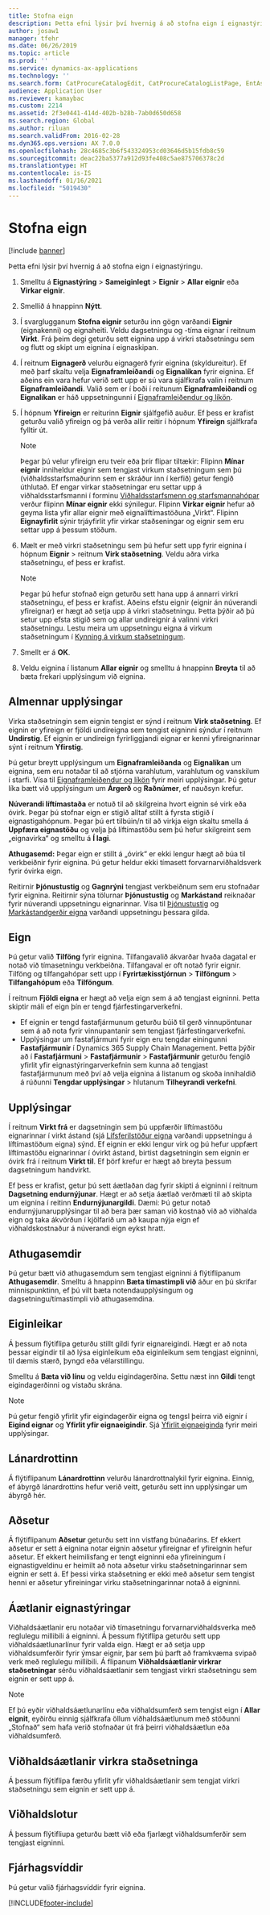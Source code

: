 ```yaml
---
title: Stofna eign
description: Þetta efni lýsir því hvernig á að stofna eign í eignastýringu.
author: josaw1
manager: tfehr
ms.date: 06/26/2019
ms.topic: article
ms.prod: ''
ms.service: dynamics-ax-applications
ms.technology: ''
ms.search.form: CatProcureCatalogEdit, CatProcureCatalogListPage, EntAssetObjectTableCopyStructure, EntAssetObjectTableCreate
audience: Application User
ms.reviewer: kamaybac
ms.custom: 2214
ms.assetid: 2f3e0441-414d-402b-b28b-7ab0d650d658
ms.search.region: Global
ms.author: riluan
ms.search.validFrom: 2016-02-28
ms.dyn365.ops.version: AX 7.0.0
ms.openlocfilehash: 28c4685c3b6f543324953cd03646d5b15fdb8c59
ms.sourcegitcommit: deac22ba5377a912d93fe408c5ae875706378c2d
ms.translationtype: HT
ms.contentlocale: is-IS
ms.lasthandoff: 01/16/2021
ms.locfileid: "5019430"
---
```

# <a name="create-an-asset"></a>Stofna eign

[!include [banner](../../includes/banner.md)]

 

Þetta efni lýsir því hvernig á að stofna eign í eignastýringu.

1. Smelltu á **Eignastýring** > **Sameiginlegt** > **Eignir** > **Allar eignir** eða **Virkar eignir**.
2. Smellið á hnappinn **Nýtt**.
3. Í svarglugganum **Stofna eignir** seturðu inn gögn varðandi **Eignir** (eignakenni) og eignaheiti. Veldu dagsetningu og -tíma eignar í reitnum **Virkt**. Frá þeim degi geturðu sett eignina upp á virkri staðsetningu sem og flutt og skipt um eignina í eignaskipan.
4. Í reitnum **Eignagerð** velurðu eignagerð fyrir eignina (skyldureitur). Ef með þarf skaltu velja **Eignaframleiðandi** og **Eignalíkan** fyrir eignina. Ef aðeins ein vara hefur verið sett upp er sú vara sjálfkrafa valin í reitnum **Eignaframleiðandi**. Valið sem er í boði í reitunum **Eignaframleiðandi** og **Eignalíkan** er háð uppsetningunni í [Eignaframleiðendur og líkön](../setup-for-objects/product-and-model.md).
5. Í hópnum **Yfireign** er reiturinn **Eignir** sjálfgefið auður. Ef þess er krafist geturðu valið yfireign og þá verða allir reitir í hópnum **Yfireign** sjálfkrafa fylltir út.
    >[!NOTE]  
    >Þegar þú velur yfireign eru tveir eða þrír flipar tiltækir: Flipinn **Mínar eignir** inniheldur eignir sem tengjast virkum staðsetningum sem þú (viðhaldsstarfsmaðurinn sem er skráður inn í kerfið) getur fengið úthlutað. Ef engar virkar staðsetningar eru settar upp á viðhaldsstarfsmanni í forminu [Viðhaldsstarfsmenn og starfsmannahópar](../setup-for-objects/workers-and-worker-groups.md) verður flipinn **Mínar eignir** ekki sýnilegur. Flipinn **Virkar eignir** hefur að geyma lista yfir allar eignir með eignalíftímastöðuna „Virkt“. Flipinn **Eignayfirlit** sýnir trjáyfirlit yfir virkar staðseningar og eignir sem eru settar upp á þessum stöðum.

6. Mælt er með virkri staðsetningu sem þú hefur sett upp fyrir eignina í hópnum **Eignir** > reitnum **Virk staðsetning**. Veldu aðra virka staðsetningu, ef þess er krafist.

    >[!NOTE]
    >Þegar þú hefur stofnað eign geturðu sett hana upp á annarri virkri staðsetningu, ef þess er krafist. Aðeins efstu eignir (eignir án núverandi yfireignar) er hægt að setja upp á virkri staðsetningu. Þetta þýðir að þú setur upp efsta stigið sem og allar undireignir á valinni virkri staðsetningu. Lestu meira um uppsetningu eigna á virkum staðsetningum í [Kynning á virkum staðsetningum](../functional-locations/introduction-to-functional-locations.md).

7. Smellt er á **OK**.
8. Veldu eignina í listanum **Allar eignir** og smelltu á hnappinn **Breyta** til að bæta frekari upplýsingum við eignina.

## <a name="general-information"></a>Almennar upplýsingar

Virka staðsetningin sem eignin tengist er sýnd í reitnum **Virk staðsetning**. Ef eignin er yfireign er fjöldi undireigna sem tengist eigninni sýndur í reitnum **Undirstig**. Ef eignin er undireign fyrirliggjandi eignar er kenni yfireignarinnar sýnt í reitnum **Yfirstig**.

Þú getur breytt upplýsingum um **Eignaframleiðanda** og **Eignalíkan** um eignina, sem eru notaðar til að stjórna varahlutum, varahlutum og vanskilum í starfi. Vísa til [Eignaframleiðendur og líkön](../setup-for-objects/product-and-model.md) fyrir meiri upplýsingar. Þú getur líka bætt við upplýsingum um **Árgerð** og **Raðnúmer**, ef nauðsyn krefur.

**Núverandi líftímastaða** er notuð til að skilgreina hvort eignin sé virk eða óvirk. Þegar þú stofnar eign er stigið alltaf stillt á fyrsta stigið í eignastigahópnum. Þegar þú ert tilbúin/n til að virkja eign skaltu smella á **Uppfæra eignastöðu** og velja þá líftímastöðu sem þú hefur skilgreint sem „eignavirka“ og smelltu á **Í lagi**.

**Athugasemd:** Þegar eign er stillt á „óvirk“ er ekki lengur hægt að búa til verkbeiðnir fyrir eignina. Þú getur heldur ekki tímasett forvarnarviðhaldsverk fyrir óvirka eign.

Reitirnir **Þjónustustig** og **Gagnrýni** tengjast verkbeiðnum sem eru stofnaðar fyrir eignina. Reitirnir sýna tölurnar **Þjónustustig** og **Markástand** reiknaðar fyrir núverandi uppsetningu eignarinnar. Vísa til [Þjónustustig](../setup-for-objects/object-priorities.md) og [Markástandgerðir eigna](../setup-for-objects/object-criticalities.md) varðandi uppsetningu þessara gilda.

## <a name="asset"></a>Eign

Þú getur valið **Tilföng** fyrir eignina. Tilfangavalið ákvarðar hvaða dagatal er notað við tímasetningu verkbeiðna. Tilfangaval er oft notað fyrir eignir. Tilföng og tilfangahópar sett upp í **Fyrirtækisstjórnun** > **Tilföngum** > **Tilfangahópum** eða **Tilföngum**.

Í reitnum **Fjöldi eigna** er hægt að velja eign sem á að tengjast eigninni. Þetta skiptir máli ef eign þín er tengd fjárfestingarverkefni.

- Ef eignin er tengd fastafjármunum geturðu búið til gerð vinnupöntunar sem á að nota fyrir vinnupantanir sem tengjast fjárfestingarverkefni. 
- Upplýsingar um fastafjármuni fyrir eign eru tengdar einingunni **Fastafjármunir** í Dynamics 365 Supply Chain Management. Þetta þýðir að í **Fastafjármuni** > **Fastafjármunir** > **Fastafjármunir** geturðu fengið yfirlit yfir eignastýringarverkefnin sem kunna að tengjast fastafjármunum með því að velja eignina á listanum og skoða innihaldið á rúðunni **Tengdar upplýsingar** > hlutanum **Tilheyrandi verkefni**.


## <a name="details"></a>Upplýsingar

Í reitnum **Virkt frá** er dagsetningin sem þú uppfærðir líftímastöðu eignarinnar í virkt ástand (sjá [Lífsferilstöður eigna](../setup-for-objects/object-stages.md) varðandi uppsetningu á líftímastöðum eigna) sýnd. Ef eignin er ekki lengur virk og þú hefur uppfært líftímastöðu eignarinnar í óvirkt ástand, birtist dagsetningin sem eignin er óvirk frá í reitnum **Virkt til**. Ef þörf krefur er hægt að breyta þessum dagsetningum handvirkt.

Ef þess er krafist, getur þú sett áætlaðan dag fyrir skipti á eigninni í reitnum **Dagsetning endurnýjunar**. Hægt er að setja áætlað verðmæti til að skipta um eignina í reitinn **Endurnýjunargildi**. Dæmi: Þú getur notað endurnýjunarupplýsingar til að bera þær saman við kostnað við að viðhalda eign og taka ákvörðun í kjölfarið um að kaupa nýja eign ef viðhaldskostnaður á núverandi eign eykst hratt.

## <a name="notes"></a>Athugasemdir

Þú getur bætt við athugasemdum sem tengjast eigninni á flýtiflipanum **Athugasemdir**. Smelltu á hnappinn **Bæta tímastimpli við** áður en þú skrifar minnispunktinn, ef þú vilt bæta notendaupplýsingum og dagsetningu/tímastimpli við athugasemdina.

## <a name="attributes"></a>Eiginleikar

Á þessum flýtiflipa geturðu stillt gildi fyrir eignareigindi. Hægt er að nota þessar eigindir til að lýsa eiginleikum eða eiginleikum sem tengjast eigninni, til dæmis stærð, þyngd eða vélarstillingu.

Smelltu á **Bæta við línu** og veldu eigindagerðina. Settu næst inn **Gildi** tengt eigindagerðinni og vistaðu skrána.

>[!NOTE] 
>Þú getur fengið yfirlit yfir eigindagerðir eigna og tengsl þeirra við eignir í **Eigind eignar** og **Yfirlit yfir eignaeigindir**. Sjá [Yfirlit eignaeiginda](../objects/object-specification-overview.md) fyrir meiri upplýsingar.

## <a name="vendor"></a>Lánardrottinn

Á flýtiflipanum **Lánardrottinn** velurðu lánardrottnalykil fyrir eignina. Einnig, ef ábyrgð lánardrottins hefur verið veitt, geturðu sett inn upplýsingar um ábyrgð hér.

## <a name="address"></a>Aðsetur

Á flýtiflipanum **Aðsetur** geturðu sett inn vistfang búnaðarins. Ef ekkert aðsetur er sett á eignina notar eignin aðsetur yfireignar ef yfireignin hefur aðsetur. Ef ekkert heimilisfang er tengt eigninni eða yfireiningum í eignastigveldinu er heimilt að nota aðsetur virku staðsetningarinnar sem eignin er sett á. Ef þessi virka staðsetning er ekki með aðsetur sem tengist henni er aðsetur yfireiningar virku staðsetningarinnar notað á eigninni.

## <a name="asset-management-plans"></a>Áætlanir eignastýringar

Viðhaldsáætlanir eru notaðar við tímasetningu forvarnarviðhaldsverka með reglulegu millibili á eigninni. Á þessum flýtiflipa geturðu sett upp viðhaldsáætlunarlínur fyrir valda eign. Hægt er að setja upp viðhaldsumferðir fyrir ýmsar eignir, þar sem þú þarft að framkvæma svipað verk með reglulegu millibili. Á flipanum **Viðhaldsáætlanir virkrar staðsetningar** sérðu viðhaldsáætlanir sem tengjast virkri staðsetningu sem eignin er sett upp á.

>[!NOTE]
>Ef þú eyðir viðhaldsáætlunarlínu eða viðhaldsumferð sem tengist eign í **Allar eignit**, eyðirðu einnig sjálfkrafa öllum viðhaldsáætlunum með stöðunni „Stofnað“ sem hafa verið stofnaðar út frá þeirri viðhaldsáætlun eða viðhaldsumferð.

## <a name="functional-location-maintenance-plans"></a>Viðhaldsáætlanir virkra staðsetninga

Á þessum flýtiflipa færðu yfirlit yfir viðhaldsáætlanir sem tengjat virkri staðsetningu sem eignin er sett upp á.

## <a name="maintenance-rounds"></a>Viðhaldslotur

Á þessum flýtifliupa geturðu bætt við eða fjarlægt viðhaldsumferðir sem tengjast eigninni.

## <a name="financial-dimensions"></a>Fjárhagsvíddir

Þú getur valið fjárhagsvíddir fyrir eignina.


[!INCLUDE[footer-include](../../../includes/footer-banner.md)]